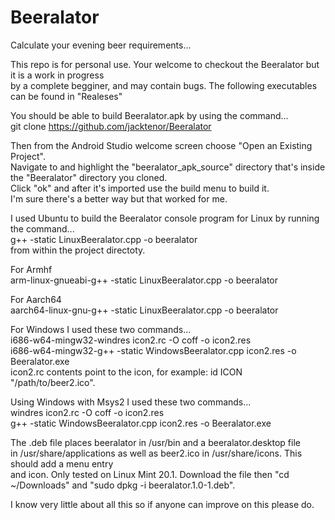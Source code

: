 # Beeralator
Calculate your evening beer requirements...

This repo is for personal use. Your welcome to checkout the Beeralator but it is a work in progress        
by a complete begginer, and may contain bugs. The following executables can be found in "Realeses"

You should be able to build Beeralator.apk by using the command...               
git clone https://github.com/jacktenor/Beeralator                                 

Then from the Android Studio welcome screen choose "Open an Existing Project".                             
Navigate to and highlight the "beeralator_apk_source"  directory that's inside the "Beeralator" directory you cloned.                      
Click "ok" and after it's imported use the build menu to build it.                             
I'm sure there's a better way but that worked for me.                                  

I used Ubuntu to build the Beeralator console program for Linux by running the command...                                                            
g++ -static LinuxBeeralator.cpp -o beeralator                                                   
from within the project directoty.                                                         

For Armhf                                                                                                      
arm-linux-gnueabi-g++ -static LinuxBeeralator.cpp -o beeralator

For Aarch64                                                                                                                                                    
aarch64-linux-gnu-g++ -static LinuxBeeralator.cpp -o beeralator

For Windows I used these two commands...                                                                                                                      
i686-w64-mingw32-windres icon2.rc -O coff -o icon2.res                                                          
i686-w64-mingw32-g++ -static WindowsBeeralator.cpp icon2.res -o Beeralator.exe                                  
icon2.rc contents point to the icon, for example: id ICON "/path/to/beer2.ico".
 
Using Windows with Msys2 I used these two commands...                                                 
windres icon2.rc -O coff -o icon2.res                                                                                     
g++ -static WindowsBeeralator.cpp icon2.res -o Beeralator.exe 

The .deb file places beeralator in /usr/bin and a beeralator.desktop file                                   
in /usr/share/applications as well as beer2.ico in /usr/share/icons. This should add a menu entry        
and icon. Only tested on Linux Mint 20.1.
Download the file then "cd ~/Downloads" and "sudo dpkg -i beeralator.1.0-1.deb".                                    

I know very little about all this so if anyone can improve on this please do.
